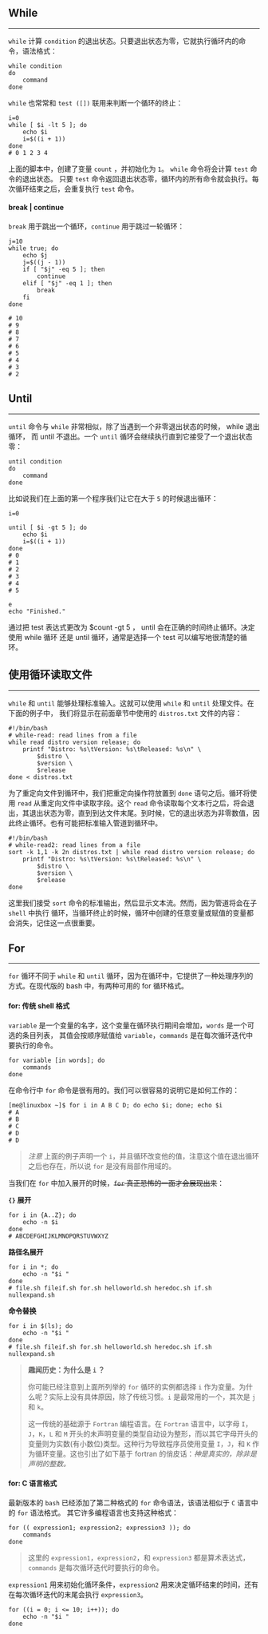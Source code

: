 ## While

-------

`while` 计算 `condition` 的退出状态。只要退出状态为零，它就执行循环内的命令，语法格式：

```shell
while condition
do
    command
done
```

`while` 也常常和 `test ([])` 联用来判断一个循环的终止：

```shell
i=0
while [ $i -lt 5 ]; do
    echo $i
    i=$((i + 1))
done
# 0 1 2 3 4
```

上面的脚本中，创建了变量 `count` ，并初始化为 `1`。 `while` 命令将会计算 `test` 命令的退出状态。 只要 `test` 命令返回退出状态零，循环内的所有命令就会执行。每次循环结束之后，会重复执行 `test` 命令。

#### break | continue

`break` 用于跳出一个循环，`continue` 用于跳过一轮循环：

```shell
j=10
while true; do
    echo $j
    j=$((j - 1))
    if [ "$j" -eq 5 ]; then
        continue
    elif [ "$j" -eq 1 ]; then
        break
    fi
done

# 10
# 9
# 8
# 7
# 6
# 5
# 4
# 3
# 2
```

## Until

-------

`until` 命令与 `while` 非常相似，除了当遇到一个非零退出状态的时候， while 退出循环， 而 until 不退出。一个 `until` 循环会继续执行直到它接受了一个退出状态零：

```shell
until condition
do
    command
done
```

比如说我们在上面的第一个程序我们让它在大于 `5` 的时候退出循环：

```shell
i=0

until [ $i -gt 5 ]; do
    echo $i
    i=$((i + 1))
done
# 0
# 1
# 2
# 3
# 4
# 5
```

```
e
echo "Finished."
```

通过把 test 表达式更改为 $count -gt 5 ， until 会在正确的时间终止循环。决定使用 while 循环 还是 until 循环，通常是选择一个 test 可以编写地很清楚的循环。

## 使用循环读取文件

-------

`while` 和 `until` 能够处理标准输入。这就可以使用 `while` 和 `until` 处理文件。在下面的例子中， 我们将显示在前面章节中使用的 `distros.txt` 文件的内容：

```shell
#!/bin/bash
# while-read: read lines from a file
while read distro version release; do
    printf "Distro: %s\tVersion: %s\tReleased: %s\n" \
        $distro \
        $version \
        $release
done < distros.txt
```

为了重定向文件到循环中，我们把重定向操作符放置到 `done` 语句之后。循环将使用 `read` 从重定向文件中读取字段。这个 `read` 命令读取每个文本行之后，将会退出，其退出状态为零，直到到达文件末尾。到时候，它的退出状态为非零数值，因此终止循环。也有可能把标准输入管道到循环中。

```shell
#!/bin/bash
# while-read2: read lines from a file
sort -k 1,1 -k 2n distros.txt | while read distro version release; do
    printf "Distro: %s\tVersion: %s\tReleased: %s\n" \
        $distro \
        $version \
        $release
done
```

这里我们接受 `sort` 命令的标准输出，然后显示文本流。然而，因为管道将会在子 `shell` 中执行 循环，当循环终止的时候，循环中创建的任意变量或赋值的变量都会消失，记住这一点很重要。

## For

--------

`for` 循环不同于 `while` 和 `until` 循环，因为在循环中，它提供了一种处理序列的方式。在现代版的 bash 中，有两种可用的 for 循环格式。

#### for: 传统 shell 格式

`variable` 是一个变量的名字，这个变量在循环执行期间会增加，`words` 是一个可选的条目列表， 其值会按顺序赋值给 `variable`，`commands` 是在每次循环迭代中要执行的命令。

```shell
for variable [in words]; do
    commands
done
```

在命令行中 `for` 命令是很有用的。我们可以很容易的说明它是如何工作的：

```shell
[me@linuxbox ~]$ for i in A B C D; do echo $i; done; echo $i
# A
# B
# C
# D
# D
```

> *注意* 上面的例子声明一个 `i`，并且循环改变他的值，注意这个值在退出循环之后也存在，所以说 `for` 是没有局部作用域的。

当我们在 `for` 中加入展开的时候，~~`for` 真正恐怖的一面才会展现出来~~：

**`{}` 展开**

```shell
for i in {A..Z}; do
    echo -n $i
done
# ABCDEFGHIJKLMNOPQRSTUVWXYZ
```

**路径名展开**

```shell
for i in *; do
    echo -n "$i "
done
# file.sh fileif.sh for.sh helloworld.sh heredoc.sh if.sh nullexpand.sh
```

**命令替换**

```shell
for i in $(ls); do
    echo -n "$i "
done
# file.sh fileif.sh for.sh helloworld.sh heredoc.sh if.sh nullexpand.sh
```

> **趣闻历史：为什么是 `i` ？**
>
> 你可能已经注意到上面所列举的 `for` 循环的实例都选择 `i` 作为变量。为什么呢？实际上没有具体原因，除了传统习惯。`i` 是最常用的一个，其次是 `j` 和 `k`。
>
> 这一传统的基础源于 `Fortran` 编程语言。在 `Fortran` 语言中，以字母 `I`，`J`，`K`，`L` 和 `M` 开头的未声明变量的类型自动设为整形，而以其它字母开头的变量则为实数(有小数位)类型。这种行为导致程序员使用变量 `I`，`J`，和 `K` 作为循环变量。这也引出了如下基于 fortran 的俏皮话：*神是真实的，除非是声明的整数。*

#### for: C 语言格式

最新版本的 `bash` 已经添加了第二种格式的 `for` 命令语法，该语法相似于 `C` 语言中的 `for` 语法格式。 其它许多编程语言也支持这种格式：

```shell
for (( expression1; expression2; expression3 )); do
    commands
done
```

> 这里的 `expression1`，`expression2`，和 `expression3` 都是算术表达式，`commands` 是每次循环迭代时要执行的命令。 

`expression1` 用来初始化循环条件，`expression2` 用来决定循环结束的时间，还有在每次循环迭代的末尾会执行 `expression3`。

```shell
for ((i = 0; i <= 10; i++)); do
    echo -n "$i "
done
```

